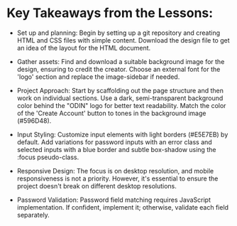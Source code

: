 # Key Takeaways from the Lessons:

- Set up and planning: 
Begin by setting up a git repository and creating HTML and CSS files with simple content. Download the design file to get an idea of the layout for the HTML document.

- Gather assets: 
Find and download a suitable background image for the design, ensuring to credit the creator. Choose an external font for the 'logo' section and replace the image-sidebar if needed.

- Project Approach: 
Start by scaffolding out the page structure and then work on individual sections. Use a dark, semi-transparent background color behind the "ODIN" logo for better text readability. Match the color of the 'Create Account' button to tones in the background image (#596D48).

- Input Styling: 
Customize input elements with light borders (#E5E7EB) by default. Add variations for password inputs with an error class and selected inputs with a blue border and subtle box-shadow using the :focus pseudo-class.

- Responsive Design: 
The focus is on desktop resolution, and mobile responsiveness is not a priority. However, it's essential to ensure the project doesn't break on different desktop resolutions.

- Password Validation: 
Password field matching requires JavaScript implementation. If confident, implement it; otherwise, validate each field separately.
